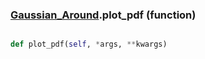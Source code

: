 ### [Gaussian_Around](Gaussian_Around.md).plot_pdf (function)


```py

def plot_pdf(self, *args, **kwargs)

```


